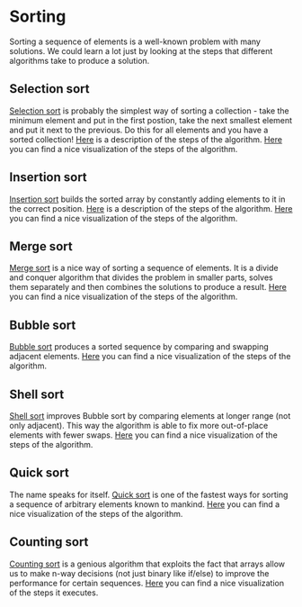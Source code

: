 # Sorting

Sorting a sequence of elements is a well-known problem with many solutions.
We could learn a lot just by looking at the steps that different algorithms
take to produce a solution.

## Selection sort

[Selection sort](http://en.wikipedia.org/wiki/Selection_sort) is probably
the simplest way of sorting a collection - take the minimum element and
put in the first postion, take the next smallest element and put it next
to the previous. Do this for all elements and you have a sorted collection!
[Here](http://courses.cs.vt.edu/~csonline/Algorithms/Lessons/SelectionSort/index.html)
is a description of the steps of the algorithm.
[Here](https://www.cs.usfca.edu/~galles/visualization/ComparisonSort.html)
you can find a nice visualization of the steps of the algorithm.

## Insertion sort

[Insertion sort](http://en.wikipedia.org/wiki/Insertion_sort) builds the
sorted array by constantly adding elements to it in the correct position.
[Here](http://courses.cs.vt.edu/csonline/Algorithms/Lessons/InsertionSort/index.html)
is a description of the steps of the algorithm.
[Here](https://www.cs.usfca.edu/~galles/visualization/ComparisonSort.html)
you can find a nice visualization of the steps of the algorithm.

## Merge sort

[Merge sort](http://en.wikipedia.org/wiki/Merge_sort) is a nice way of sorting
a sequence of elements. It is a divide and conquer algorithm that divides the
problem in smaller parts, solves them separately and then combines the solutions
to produce a result.
[Here](https://www.cs.usfca.edu/~galles/visualization/ComparisonSort.html)
you can find a nice visualization of the steps of the algorithm.

## Bubble sort

[Bubble sort](http://en.wikipedia.org/wiki/Bubble_sort) produces a sorted sequence
by comparing and swapping adjacent elements.
[Here](https://www.cs.usfca.edu/~galles/visualization/ComparisonSort.html)
you can find a nice visualization of the steps of the algorithm.

## Shell sort

[Shell sort](http://en.wikipedia.org/wiki/Shellsort) improves Bubble sort by
comparing elements at longer range (not only adjacent). This way the algorithm
is able to fix more out-of-place elements with fewer swaps.
[Here](https://www.cs.usfca.edu/~galles/visualization/ComparisonSort.html)
you can find a nice visualization of the steps of the algorithm.

## Quick sort

The name speaks for itself. [Quick sort](http://en.wikipedia.org/wiki/Quicksort)
is one of the fastest ways for sorting a sequence of arbitrary elements known to
mankind.
[Here](https://www.cs.usfca.edu/~galles/visualization/ComparisonSort.html)
you can find a nice visualization of the steps of the algorithm.

## Counting sort

[Counting sort](http://en.wikipedia.org/wiki/Counting_sort) is a genious algorithm
that exploits the fact that arrays allow us to make n-way decisions (not just binary
like if/else) to improve the performance for certain sequences.
[Here](https://www.cs.usfca.edu/~galles/visualization/CountingSort.html)
you can find a nice visualization of the steps it executes.
